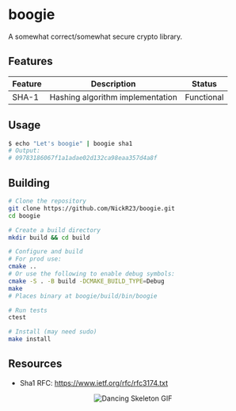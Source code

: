 # boogie
A somewhat correct/somewhat secure crypto library.

## Features
| Feature         | Description                        | Status     |
|-----------------|------------------------------------|------------|
| SHA-1           | Hashing algorithm implementation   | Functional

## Usage

```bash
$ echo "Let's boogie" | boogie sha1
# Output:
# 09783186067f1a1adae02d132ca98eaa357d4a8f
```

## Building

```bash
# Clone the repository
git clone https://github.com/NickR23/boogie.git
cd boogie

# Create a build directory
mkdir build && cd build

# Configure and build
# For prod use:
cmake .. 
# Or use the following to enable debug symbols:
cmake -S . -B build -DCMAKE_BUILD_TYPE=Debug
make
# Places binary at boogie/build/bin/boogie

# Run tests
ctest

# Install (may need sudo)
make install 
```

## Resources
* Sha1 RFC: https://www.ietf.org/rfc/rfc3174.txt

<div align="center">
  <img src="https://media.tenor.com/5YSoSYGxbUMAAAAM/dancing-skeleton.gif" alt="Dancing Skeleton GIF" />
</div>
